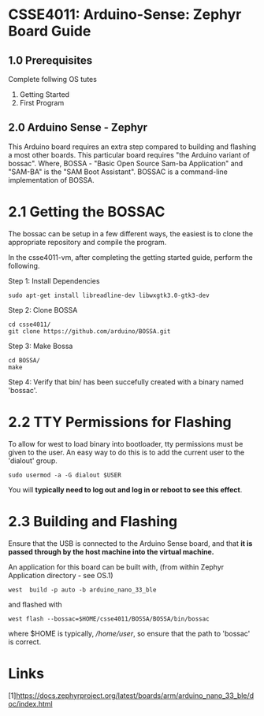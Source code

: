 # CSSE4011: Arduino-Sense: Zephyr Board Guide 

## 1.0 Prerequisites

Complete follwing OS tutes

  1. Getting Started
  2. First Program

## 2.0 Arduino Sense - Zephyr 

This Arduino board requires an extra step compared to building and flashing a most other boards. This particular board requires "the Arduino variant of bossac". Where, BOSSA - "Basic Open Source Sam-ba Application" and "SAM-BA" is the "SAM Boot Assistant". BOSSAC is a command-line implementation of BOSSA.


# 2.1 Getting the BOSSAC

The bossac can be setup in a few different ways, the easiest is to clone the appropriate repository and compile the program. 


In the csse4011-vm, after completing the getting started guide, perform the following.

Step 1: Install Dependencies
```shell
sudo apt-get install libreadline-dev libwxgtk3.0-gtk3-dev
```
Step 2: Clone BOSSA
```shell
cd csse4011/
git clone https://github.com/arduino/BOSSA.git
```
Step 3: Make Bossa
```shell
cd BOSSA/
make
```
Step 4: Verify that bin/ has been succefully created with a binary named 'bossac'. 


# 2.2 TTY Permissions for Flashing

To allow for west to load binary into bootloader, tty permissions must be given to the user. An easy way to do this is to add the current user to the 'dialout' group.

```shell
sudo usermod -a -G dialout $USER
```

You will **typically need to log out and log in or reboot to see this effect**. 

# 2.3 Building and Flashing

Ensure that the USB is connected to the Arduino Sense board, and that **it is passed through by the host machine into the virtual machine.**

An application for this board can be built with, (from within Zephyr Application directory - see OS.1)

```shell
west  build -p auto -b arduino_nano_33_ble
```
and flashed with

```shell
west flash --bossac=$HOME/csse4011/BOSSA/BOSSA/bin/bossac
```

where $HOME is typically, */home/user*, so ensure that the path to 'bossac' is correct.

# Links
[1]https://docs.zephyrproject.org/latest/boards/arm/arduino_nano_33_ble/doc/index.html